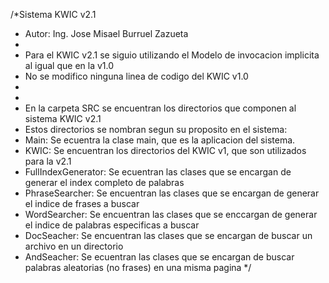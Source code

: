 /*Sistema KWIC v2.1
* Autor: Ing. Jose Misael Burruel Zazueta
*
* Para el KWIC v2.1 se siguio utilizando el Modelo de invocacion implicita al igual que en la v1.0
* No se modifico ninguna linea de codigo del KWIC v1.0
*
*
* En la carpeta SRC se encuentran los directorios que componen al sistema KWIC v2.1
* Estos directorios se nombran segun su proposito en el sistema:
* Main: Se ecuentra la clase main, que es la aplicacion del sistema.
* KWIC: Se encuentran los directorios del KWIC v1, que son utilizados para la v2.1
* FullIndexGenerator: Se ecuentran las clases que se encargan de generar el index completo de palabras
* PhraseSearcher: Se encuentran las clases que se encargan de generar el indice de frases a buscar
* WordSearcher: Se encuentran las clases que se enccargan de generar el indice de palabras especificas a buscar
* DocSeacher: Se encuentran las clases que se encargan de buscar un archivo en un directorio
* AndSeacher: Se ecuentran las clases que se encargan de buscar palabras aleatorias (no frases) en una misma pagina
*/
